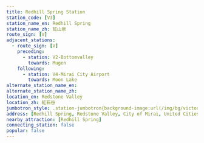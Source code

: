 ```yaml
---
title: Redhill Spring Station
station_code: [V3]
station_name_en: Redhill Spring
station_name_zh: 紅山泉
route_sign: [V]
adjacent_stations:
  - route_sign: [V]
    preceding:
      - station: V2-Bottomvalley
        towards: Mugen
    following:
      - station: V4-Mirai City Airport
        towards: Moon Lake
alternate_station_name_en: 
alternate_station_name_zh: 
location_en: Redstone Valley
location_zh: 紅石谷
jumbotron_style: .station-jumbotron{background-image:url(/img/bg/victoryline.png);background-repeat:no-repeat;background-size:100% 10px;background-position:0 130px}
address: [Redhill Spring, Redstone Valley, City of Mirai, United Cities]
nearby_attraction: [Redhill Spring]
connecting_station: false
popular: false
---
```


